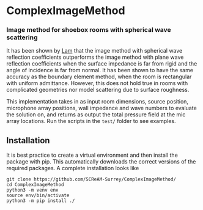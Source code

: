 # ComplexImageMethod
<h3>Image method for shoebox rooms with spherical wave scattering</h3>

It has been shown by <a href="https://www.jstage.jst.go.jp/article/ast/26/2/26_2_145/_pdf">Lam</a> that the image method with spherical wave reflection coefficients outperforms the image method with 
plane wave reflection coefficients when the surface impedance is far from rigid and the angle of incidence is far from normal. It has been shown to have the same 
accuracy as the boundary element method, when the room is rectangular with uniform admittance. However, this does not hold true in rooms with
complicated geometries nor model scattering due to surface roughness.

This implementation takes in as input room dimensions, source position, microphone array positions, wall impedance and wave numbers to evaluate the solution on, and returns as output the total pressure field at the mic array locations. Run the scripts in the `test/` folder to see examples.

## Installation

<p> It is best practice to create a virtual environment and then install the package with pip. This automatically downloads the correct versions of the required packages. A complete installation looks like</p>

```
git clone https://github.com/SCReAM-Surrey/ComplexImageMethod/
cd ComplexImageMethod
python3 -m venv env
source env/bin/activate
python3 -m pip install ./
```